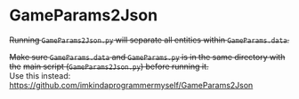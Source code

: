 # GameParams2Json

~~Running `GameParams2Json.py` will separate all entities within `GameParams.data`.~~

~~Make sure `GameParams.data` and `GameParams.py` is in the same directory with the~~
~~main script (`GameParams2Json.py`) before running it.~~  
Use this instead: https://github.com/imkindaprogrammermyself/GameParams2Json
